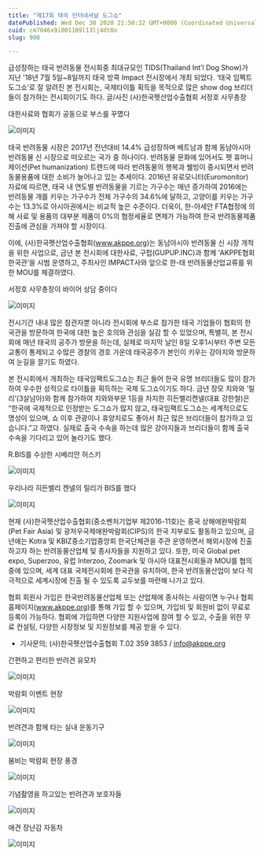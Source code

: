 ```yaml
---
title: "제17회 태국 인터네셔날 도그쇼"
datePublished: Wed Dec 30 2020 21:50:32 GMT+0000 (Coordinated Universal Time)
cuid: cm7046x9i001109l13lj4dt0o
slug: 900

---
```



급성장하는 태국 반려동물 전시회중 최대규모인 TIDS(Thailand Int’l Dog Show)가 지난 '18년 7월 5일~8일까지 태국 방콕 Impact 전시장에서 개최 되었다. ‘태국 임펙트 도그쇼’로 잘 알려진 본 전시회는, 국제타이틀 획득을 목적으로 많은 show dog 브리더들이 참가하는 전시회이기도 하다. 글/사진 (사)한국펫산업수출협회 서정호 사무총장

대한사료와 협회가 공동으로 부스를 꾸몄다

![이미지](https://cdn.hashnode.com/res/hashnode/image/upload/v1739256107985/4bf7130e-8497-40eb-8115-b65c9ad06059.jpeg)

태국 반려동물 시장은 2017년 전년대비 14.4% 급성장하며 베트남과 함께 동남아시아 반려동물 신 시장으로 떠오르는 국가 중 하나이다. 반려동물 문화에 있어서도 펫 휴머니제이션(Pet humanization) 트렌드에 따라 반려동물의 행복과 웰빙이 중시되면서 반려동물용품에 대한 소비가 늘어나고 있는 추세이다. 2016년 유로모니터(Euromonitor) 자료에 따르면, 태국 내 연도별 반려동물을 기르는 가구수는 매년 증가하여 2016에는 반려동물 개를 키우는 가구수가 전체 가구수의 34.6%에 달하고, 고양이를 키우는 가구수는 13.3%로 아시아권에서는 비교적 높은 수준이다. 더욱이, 한-아세안 FTA협정에 의해 사료 및 용품의 대부분 제품이 0%의 협정세율로 면제가 가능하여 한국 반려동물제품 진출에 관심을 가져야 할 시장이다.

이에, (사)한국펫산업수출협회(www.akppe.org)는 동남아시아 반려동물 신 시장 개척을 위한 사업으로, 금년 본 전시회에 대한사료, 구펍(GUPUP.INC)과 함께 ‘AKPPE협회한국관’을 시범 운영하고, 주최사인 IMPACT사와 앞으로 한-태 반려동물산업교류를 위한 MOU를 체결하였다.

서정호 사무총장이 바이어 상담 중이다

![이미지](https://cdn.hashnode.com/res/hashnode/image/upload/v1739256110312/5beac68c-aa4a-4334-b9c6-1fed47c2bc59.jpeg)

전시기간 내내 많은 참관자뿐 아니라 전시회에 부스로 참가한 태국 기업들이 협회의 한국관을 방문하여 한국에 대한 높은 호의와 관심을 실감 할 수 있었으며, 특별히, 본 전시회에 매년 태국의 공주가 방문을 하는데, 실제로 마지막 날인 8일 오후1시부터 주변 모든 교통이 통제되고 수많은 경찰의 경호 가운데 태국공주가 본인이 키우는 강아지와 방문하여 눈길을 끌기도 하였다.

본 전시회에서 개최하는 태국임팩트도그쇼는 최근 들어 한국 유명 브리더들도 많이 참가하여 우수한 성적으로 타이틀을 획득하는 국제 도그쇼이기도 하다. 금년 장모 치와와 ‘릴리’(3살남아)와 함께 참가하여 치와와부문 1등을 차지한 히든밸리켄넬(대표 강한철)은 “한국에 국제적으로 인정받는 도그쇼가 많지 않고, 태국임팩트도그쇼는 세계적으로도 명성이 있으며, 쇼 이후 관광이나 휴양지로도 좋아서 최근 많은 브리더들이 참가하고 있습니다.”고 하였다. 실제로 출국 수속을 하는데 많은 강아지들과 브리더들이 함께 출국 수속을 기다리고 있어 놀라기도 했다.

R.BIS를 수상한 시베리안 허스키

![이미지](https://cdn.hashnode.com/res/hashnode/image/upload/v1739256111978/0778a7dd-2ff5-4701-bfba-3eb734d5d4d2.jpeg)

우리나라 히든밸리 켄넬의 릴리가 BIS를 했다

![이미지](https://cdn.hashnode.com/res/hashnode/image/upload/v1739256113987/cbc1d80b-4dcd-4b95-a6a0-2dece4c767ca.jpeg)

현재 (사)한국펫산업수출협회(중소벤처기업부 제2016-11호)는 중국 상해애완박람회(Pet Fair Asia) 및 광저우국제애완박람회(CIPS)의 한국 지부로도 활동하고 있으며, 금년에는 Kotra 및 KBIZ중소기업중앙회 한국단체관을 주관 운영하면서 해외시장에 진출하고자 하는 반려동물산업체 및 종사자들을 지원하고 있다. 또한, 미국 Global pet expo, Superzoo, 유럽 Interzoo, Zoomark 및 아시아 대표전시회들과 MOU를 협의중에 있으며, 세계 대표 국제전시회에 한국관을 유치하여, 한국 반려동물산업이 보다 적극적으로 세계시장에 진출 될 수 있도록 교두보를 마련해 나가고 있다.

협회 회원사 가입은 한국반려동물산업체 또는 산업체에 종사하는 사람이면 누구나 협회 홈페이지(www.akppe.org)를 통해 가입 할 수 있으며, 가입비 및 회원비 없이 무료로 등록이 가능하다. 협회에 가입하면 다양한 지원사업에 참여 할 수 있고, 수출을 위한 무료 컨설팅, 다양한 시장정보 및 지원정보를 제공 받을 수 있다.

- 기사문의; (사)한국펫산업수출협회 T.02 359 3853 / info@akppe.org

간편하고 편리한 반려견 유모차

![이미지](https://cdn.hashnode.com/res/hashnode/image/upload/v1739256115737/b28297e3-b86e-4488-b0cb-6c3abe54b344.jpeg)

박람회 이벤트 현장

![이미지](https://cdn.hashnode.com/res/hashnode/image/upload/v1739256117568/558a34ee-3de8-4b1f-8a38-a5b224426ccb.jpeg)

반려견과 함께 타는 실내 운동기구

![이미지](https://cdn.hashnode.com/res/hashnode/image/upload/v1739256119231/18a90f1d-9d08-45bd-af1f-df445c1330c0.jpeg)

붐비는 박람회 현장 풍경

![이미지](https://cdn.hashnode.com/res/hashnode/image/upload/v1739256121132/23ddd298-2fb5-47f5-a4e7-c47478626f81.jpeg)

기념촬영을 하고있는 반려견과 보호자들

![이미지](https://cdn.hashnode.com/res/hashnode/image/upload/v1739256123419/8b3056c3-9135-42f4-b364-018f1e689fc6.jpeg)

애견 장난감 자동차

![이미지](https://cdn.hashnode.com/res/hashnode/image/upload/v1739256125779/09c28fff-a18b-482a-997d-03f564a7549a.jpeg)